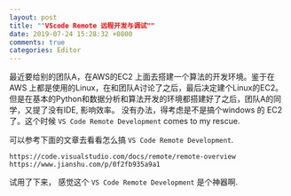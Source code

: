 ```yaml
---
layout: post
title: ""VScode Remote 远程开发与调试""
date: 2019-07-24 15:28:32 +0800
comments: true
categories: Editor
---
```

最近要给别的团队A，在AWS的EC2 上面去搭建一个算法的开发环境。鉴于在AWS 上都是使用的Linux，在和团队A讨论了之后，最后决定建个Linux的EC2。 但是在基本的Python和数据分析和算法开发的环境都搭建好了之后，团队A的同学，又提了没有IDE, 影响效率。
没有办法，得考虑是不是搞个windows 的 EC2 了。这个时候 `VS Code Remote Development` comes to my rescue.

可以参考下面的文章去看看怎么搞 `VS Code Remote Development`.

```
https://code.visualstudio.com/docs/remote/remote-overview
https://www.jianshu.com/p/0f2fb935a9a1
```

试用了下来， 感觉这个 `VS Code Remote Development` 是个神器啊.


